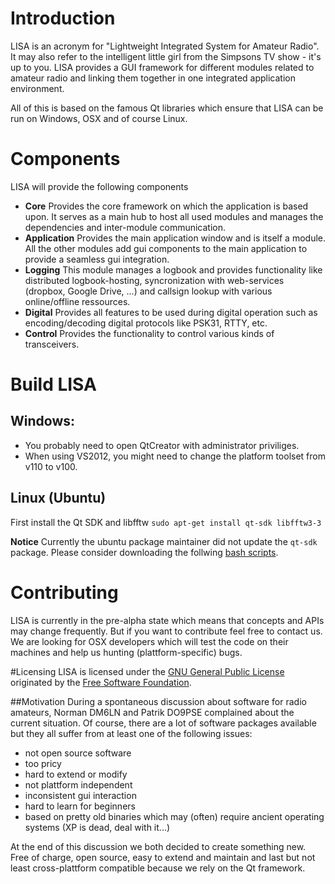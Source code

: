 # Introduction

LISA is an acronym for "Lightweight Integrated System for Amateur Radio". It may also refer to the intelligent little girl from the Simpsons TV show - it's up to you. LISA provides a GUI framework for different modules related to amateur radio and linking them together in one integrated application environment.

All of this is based on the famous Qt libraries which ensure that LISA can be run on Windows, OSX and of course Linux.

# Components
LISA will provide the following components

- **Core** Provides the core framework on which the application is based upon. It serves as a main hub to host all used modules and manages the dependencies and inter-module communication.
- **Application** Provides the main application window and is itself a module. All the other modules add gui components to the main application to provide a seamless gui integration.
- **Logging** This module manages a logbook and provides functionality like distributed logbook-hosting, syncronization with web-services (dropbox, Google Drive, ...) and callsign lookup with various online/offline ressources.
- **Digital** Provides all features to be used during digital operation such as encoding/decoding digital protocols like PSK31, RTTY, etc. 
- **Control** Provides the functionality to control various kinds of transceivers.

# Build LISA

## Windows:

- You probably need to open QtCreator with administrator priviliges.
- When using VS2012, you might need to change the platform toolset from v110 to v100.

## Linux (Ubuntu)

First install the Qt SDK and libfftw 
`sudo apt-get install qt-sdk libfftw3-3`

**Notice** Currently the ubuntu package maintainer did not update the `qt-sdk` package. Please consider downloading the follwing [bash scripts](http://qt-project.org/downloads).

# Contributing
LISA is currently in the pre-alpha state which means that concepts and APIs may change frequently. But if you want to contribute feel free to contact us. We are looking for OSX developers which will test the code on their machines and help us hunting (plattform-specific) bugs.

#Licensing
LISA is licensed under the [GNU General Public License](http://www.gnu.org/licenses/gpl-3.0.en.html, "GPLv3") originated by the [Free Software Foundation](http://www.fsf.org).

##Motivation
During a spontaneous discussion about software for radio amateurs, Norman DM6LN and Patrik DO9PSE complained about the current situation. Of course, there are a lot of software packages available but they all suffer from at least one of the following issues:

- not open source software
- too pricy
- hard to extend or modify
- not plattform independent
- inconsistent gui interaction
- hard to learn for beginners
- based on pretty old binaries which may (often) require ancient operating systems (XP is dead, deal with it...)

At the end of this discussion we both decided to create something new. Free of charge, open source, easy to extend and maintain and last but not least cross-plattform compatible because we rely on the Qt framework.
